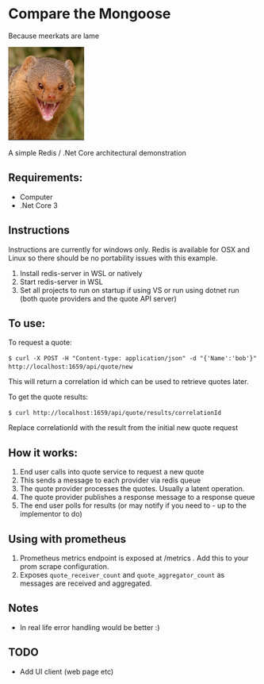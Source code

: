 # Compare the Mongoose 

Because meerkats are lame

![meerkats are lame](images/ctm.png)

A simple Redis / .Net Core architectural demonstration

## Requirements:

* Computer
* .Net Core 3

## Instructions

Instructions are currently for windows only. Redis is available for OSX and Linux so 
there should be no portability issues with this example.

1. Install redis-server in WSL or natively
2. Start redis-server in WSL 
3. Set all projects to run on startup if using VS or run using dotnet run (both quote providers and the quote API server)

## To use:

To request a quote:

`$ curl -X POST -H "Content-type: application/json" -d "{'Name':'bob'}" http://localhost:1659/api/quote/new`

This will return a correlation id which can be used to retrieve quotes later.

To get the quote results:

`$ curl http://localhost:1659/api/quote/results/correlationId`

Replace correlationId with the result from the initial new quote request

## How it works:

1. End user calls into quote service to request a new quote																																										
2. This sends a message to each provider via redis queue
3. The quote provider processes the quotes. Usually a latent operation.
4. The quote provider publishes a response message to a response queue
5. The end user polls for results (or may notify if you need to - up to the implementor to do)

## Using with prometheus

1. Prometheus metrics endpoint is exposed at /metrics . Add this to your prom scrape configuration.
2. Exposes `quote_receiver_count` and `quote_aggregator_count` as messages are received and aggregated.

## Notes

* In real life error handling would be better :)

## TODO

* Add UI client (web page etc)